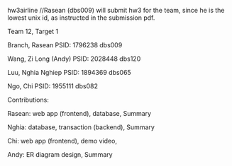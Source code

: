 hw3airline
//Rasean (dbs009) will submit hw3 for the team, since he is the lowest unix id, as instructed in the submission pdf.

Team 12, Target 1

Branch, Rasean PSID: 1796238 dbs009

Wang, Zi Long (Andy) PSID: 2028448 dbs120

Luu, Nghia Nghiep PSID: 1894369 dbs065

Ngo, Chi PSID: 1955111 dbs082

Contributions:

Rasean: web app (frontend), database, Summary

Nghia: database, transaction (backend), Summary

Chi: web app (frontend), demo video,

Andy: ER diagram design, Summary
